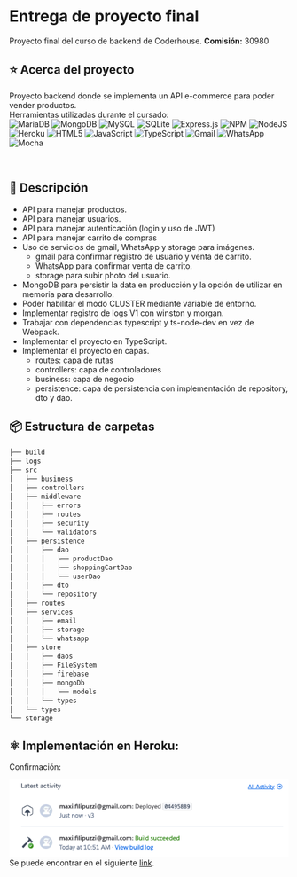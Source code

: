 # Entrega de proyecto final

Proyecto final del curso de backend de Coderhouse.
**Comisión:** 30980

## ⭐ Acerca del proyecto


Proyecto backend donde se implementa un API e-commerce para poder vender productos.
<br>
Herramientas utilizadas durante el cursado: <br>
![MariaDB](https://img.shields.io/badge/MariaDB-003545?style=for-the-badge&logo=mariadb&logoColor=white)
![MongoDB](https://img.shields.io/badge/MongoDB-%234ea94b.svg?style=for-the-badge&logo=mongodb&logoColor=white)
![MySQL](https://img.shields.io/badge/mysql-%2300f.svg?style=for-the-badge&logo=mysql&logoColor=white)
![SQLite](https://img.shields.io/badge/sqlite-%2307405e.svg?style=for-the-badge&logo=sqlite&logoColor=white)
![Express.js](https://img.shields.io/badge/express.js-%23404d59.svg?style=for-the-badge&logo=express&logoColor=%2361DAFB)
![NPM](https://img.shields.io/badge/NPM-%23000000.svg?style=for-the-badge&logo=npm&logoColor=white)
![NodeJS](https://img.shields.io/badge/node.js-6DA55F?style=for-the-badge&logo=node.js&logoColor=white)
![Heroku](https://img.shields.io/badge/heroku-%23430098.svg?style=for-the-badge&logo=heroku&logoColor=white)
![HTML5](https://img.shields.io/badge/html5-%23E34F26.svg?style=for-the-badge&logo=html5&logoColor=white)
![JavaScript](https://img.shields.io/badge/javascript-%23323330.svg?style=for-the-badge&logo=javascript&logoColor=%23F7DF1E)
![TypeScript](https://img.shields.io/badge/typescript-%23007ACC.svg?style=for-the-badge&logo=typescript&logoColor=white)
![Gmail](https://img.shields.io/badge/Gmail-D14836?style=for-the-badge&logo=gmail&logoColor=white)
![WhatsApp](https://img.shields.io/badge/WhatsApp-25D366?style=for-the-badge&logo=whatsapp&logoColor=white)
![Mocha](https://img.shields.io/badge/-mocha-%238D6748?style=for-the-badge&logo=mocha&logoColor=white)

<br>

## 📝 Descripción


- API para manejar productos.
- API para manejar usuarios.
- API para manejar autenticación (login y uso de JWT)
- API para manejar carrito de compras
- Uso de servicios de gmail, WhatsApp y storage para imágenes.
  - gmail para confirmar registro de usuario y venta de carrito.
  - WhatsApp para confirmar venta de carrito.
  - storage para subir photo del usuario.
- MongoDB para persistir la data en producción y la opción de utilizar en memoria para desarrollo.
- Poder habilitar el modo CLUSTER mediante variable de entorno.
- Implementar registro de logs V1 con winston y morgan.
- Trabajar con dependencias typescript y ts-node-dev en vez de Webpack.
- Implementar el proyecto en TypeScript.
- Implementar el proyecto en capas.
  - routes: capa de rutas
  - controllers: capa de controladores
  - business: capa de negocio
  - persistence: capa de persistencia con implementación de repository, dto y dao.


## 📦 Estructura de carpetas


```
├── build
├── logs
├── src
│   ├── business
│   ├── controllers
│   ├── middleware
│   │   ├── errors
│   │   ├── routes
│   │   ├── security
│   │   └── validators
│   ├── persistence
│   │   ├── dao
│   │   │   ├── productDao
│   │   │   ├── shoppingCartDao
│   │   │   └── userDao
│   │   ├── dto
│   │   └── repository
│   ├── routes
│   ├── services
│   │   ├── email
│   │   ├── storage
│   │   └── whatsapp
│   ├── store
│   │   ├── daos
│   │   ├── FileSystem
│   │   ├── firebase
│   │   ├── mongoDb
│   │   │   └── models
│   │   └── types
│   └── types
└── storage

```

## ⚛️ Implementación en Heroku:

Confirmación:

![Imagen](./heroku_info.png)
<br>
Se puede encontrar en el siguiente [link](https://backend-final-project-max.herokuapp.com/).

<br>